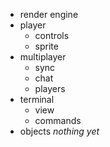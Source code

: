 - render engine
- player
  - controls
  - sprite
- multiplayer
  - sync
  - chat
  - players
- terminal
  + view
  - commands
- objects *nothing yet*